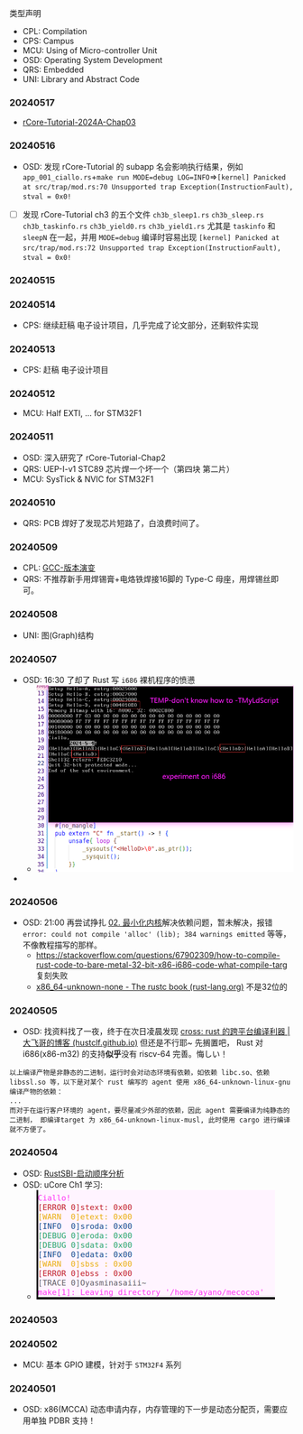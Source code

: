 
类型声明
- CPL: Compilation
- CPS: Campus
- MCU: Using of Micro-controller Unit
- OSD: Operating System Development
- QRS: Embedded
- UNI: Library and Abstract Code

### 20240517

- [rCore-Tutorial-2024A-Chap03](../操作系统/rCore-学习/rCore-Tutorial-2024A-Chap03.md) 

### 20240516

- OSD: 发现 rCore-Tutorial 的 subapp 名会影响执行结果，例如 `app_001_ciallo.rs`+`make run MODE=debug LOG=INFO`=>`[kernel] Panicked at src/trap/mod.rs:70 Unsupported trap Exception(InstructionFault), stval = 0x0!`
- [ ] 发现 rCore-Tutorial ch3 的五个文件 `ch3b_sleep1.rs` `ch3b_sleep.rs` `ch3b_taskinfo.rs` `ch3b_yield0.rs` `ch3b_yield1.rs` 尤其是 `taskinfo` 和 `sleepN` 在一起，并用 `MODE=debug` 编译时容易出现 `[kernel] Panicked at src/trap/mod.rs:72 Unsupported trap Exception(InstructionFault), stval = 0x0!` 

### 20240515

### 20240514

- CPS: 继续赶稿 电子设计项目，几乎完成了论文部分，还剩软件实现

### 20240513

- CPS: 赶稿 电子设计项目

### 20240512

- MCU: Half EXTI, ... for STM32F1

### 20240511

- OSD: 深入研究了 rCore-Tutorial-Chap2
- QRS: UEP-I-v1 STC89 芯片焊一个坏一个（第四块 第二片）
- MCU: SysTick & NVIC for STM32F1

### 20240510

- QRS: PCB 焊好了发现芯片短路了，白浪费时间了。

### 20240509

- CPL: [GCC-版本演变](../编译原理/GCC-版本演变.md) 
- QRS: 不推荐新手用焊锡膏+电烙铁焊接16脚的 Type-C 母座，用焊锡丝即可。

### 20240508

- UNI: 图(Graph)结构

### 20240507

- OSD: 16:30 了却了 Rust 写 `i686` 裸机程序的愤懑
	- ![img|400](../_pic/Pasted%20image%2020240507164610.png)
- 


### 20240506

- OSD: 21:00 再尝试挣扎 [02. 最小化内核](https://www.bookstack.cn/read/writing-an-os-in-rust/02-minimal-rust-kernel.md)解决依赖问题，暂未解决，报错 `error: could not compile 'alloc' (lib); 384 warnings emitted` 等等，不像教程描写的那样。
	- https://stackoverflow.com/questions/67902309/how-to-compile-rust-code-to-bare-metal-32-bit-x86-i686-code-what-compile-targ 复刻失败
	- [x86_64-unknown-none - The rustc book (rust-lang.org)](https://doc.rust-lang.org/rustc/platform-support/x86_64-unknown-none.html#cross-compilation-toolchains-and-c-code) 不是32位的

### 20240505

- OSD: 找资料找了一夜，终于在次日凌晨发现 [cross: rust 的跨平台编译利器 | 大飞哥的博客 (hustclf.github.io)](https://hustclf.github.io/posts/3d1fe733/) 但还是不行耶~ 先搁置吧， Rust 对 i686(x86-m32) 的支持**似乎**没有 riscv-64 完善。悔しい！

```
以上编译产物是非静态的二进制，运行时会对动态环境有依赖，如依赖 libc.so、依赖 libssl.so 等，以下是对某个 rust 编写的 agent 使用 x86_64-unknown-linux-gnu 编译产物的依赖：
...
而对于在运行客户环境的 agent，要尽量减少外部的依赖，因此 agent 需要编译为纯静态的二进制， 即编译target 为 x86_64-unknown-linux-musl, 此时使用 cargo 进行编译就不方便了。
```


### 20240504

- OSD: [RustSBI-启动顺序分析](../操作系统/RustSBI-启动顺序分析.md) 
- OSD: uCore Ch1 学习:
	- ![img](../_pic/Pasted%20image%2020240504151015.png)

### 20240503

### 20240502

- MCU: 基本 GPIO 建模，针对于 `STM32F4` 系列

### 20240501

- OSD: x86(MCCA) 动态申请内存，内存管理的下一步是动态分配页，需要应用单独 PDBR 支持！

